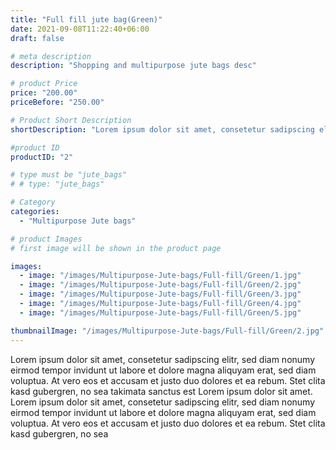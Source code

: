 ```yaml
---
title: "Full fill jute bag(Green)"
date: 2021-09-08T11:22:40+06:00
draft: false

# meta description
description: "Shopping and multipurpose jute bags desc"

# product Price
price: "200.00"
priceBefore: "250.00"

# Product Short Description
shortDescription: "Lorem ipsum dolor sit amet, consetetur sadipscing elitr, sed diam nonumy eirmod tempor invidunt ut"

#product ID
productID: "2"

# type must be "jute_bags"
# # type: "jute_bags"

# Category
categories:
  - "Multipurpose Jute bags"

# product Images
# first image will be shown in the product page

images:
  - image: "/images/Multipurpose-Jute-bags/Full-fill/Green/1.jpg"
  - image: "/images/Multipurpose-Jute-bags/Full-fill/Green/2.jpg"
  - image: "/images/Multipurpose-Jute-bags/Full-fill/Green/3.jpg"
  - image: "/images/Multipurpose-Jute-bags/Full-fill/Green/4.jpg"
  - image: "/images/Multipurpose-Jute-bags/Full-fill/Green/5.jpg"

thumbnailImage: "/images/Multipurpose-Jute-bags/Full-fill/Green/2.jpg"
---
```


Lorem ipsum dolor sit amet, consetetur sadipscing elitr, sed diam nonumy eirmod tempor invidunt ut labore et dolore magna aliquyam erat, sed diam voluptua. At vero eos et accusam et justo duo dolores et ea rebum. Stet clita kasd gubergren, no sea takimata sanctus est Lorem ipsum dolor sit amet. Lorem ipsum dolor sit amet, consetetur sadipscing elitr, sed diam nonumy eirmod tempor invidunt ut labore et dolore magna aliquyam erat, sed diam voluptua. At vero eos et accusam et justo duo dolores et ea rebum. Stet clita kasd gubergren, no sea
